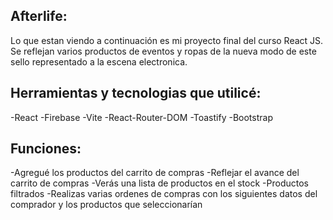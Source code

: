 ## Afterlife:
Lo que estan viendo a continuación es mi proyecto final del curso React JS. Se reflejan varios productos de eventos y ropas de la nueva modo de este sello representado a la escena electronica.

## Herramientas y tecnologias que utilicé:
-React
-Firebase
-Vite
-React-Router-DOM
-Toastify
-Bootstrap

## Funciones:
-Agregué los productos del carrito de compras
-Reflejar el avance del carrito de compras
-Verás una lista de productos en el stock
-Productos filtrados
-Realizas varias ordenes de compras con los siguientes datos del comprador y los productos que seleccionarían

